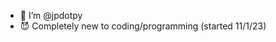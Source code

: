 - 🫡 I’m @jpdotpy
- 😈 Completely new to coding/programming (started 11/1/23)

  

<!---
jpdotpy/jpdotpy is a ✨ special ✨ repository because its `README.md` (this file) appears on your GitHub profile.
You can click the Preview link to take a look at your changes.
--->

